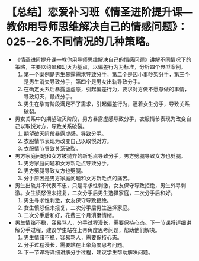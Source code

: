 # 【总结】恋爱补习班《情圣进阶提升课—教你用导师思维解决自己的情感问题》：025--26.不同情况的几种策略。

-   《情圣进阶提升课—教你用导师思维解决自己的情感问题》讲解不同情况下的策略，主要以约晕和幻灭为基点，以偏差行为为标准，分析四个典型案例。
    1.  第一个案例是男生暴露需求导致分手，第二个是因小事吵架分手，第三个是男生消失导致分手，第四个是男女出轨导致分手。
    2.  在确定关系后暴露虚虚感，引起偏差行为，要求对方做不愿意做的事情，导致幻灭，最终分手。
    3.  男生在孕育阶段满足不了需求，引起偏差行为，逼着女生分手，导致关系破裂。
-   男女关系中的期望破灭阶段，男方暴露虚感导致分手，衣服情节表现为改变自己以取悦对方，导致关系破裂。
    1.  期望破灭阶段暴露虚感，导致分手。
    2.  衣服情节表现为改变自己以取悦对方。
    3.  衣服情节导致关系破裂。
-   男方家庭问题和女方被抛弃的新毛点导致分手，男方劈腿导致女方也劈腿。
    1.  男方家庭问题和女方新毛点导致分手。
    2.  男方劈腿导致女方也劈腿。
    3.  分手原因是男方家庭问题和女方新毛点的痛苦。
-   男生出轨并不代表不忠，只是寻求性刺激，女友保守导致拒绝，男生外寻刺激。女生愤怒但未报复，二次分手后男生选择家庭，二次分手后和好。
    1.  男生寻求性刺激，女友保守导致拒绝。
    2.  女生愤怒但未报复，二次分手后男生选择家庭。
    3.  二次分手后和好，花费三个月消磨情绪。
-   男生情绪不稳，容易骂人，分手过程漫长，需要保持心态。下一节课将详细讲解分手过程，建议学生站在上帝角度思考问题，帮助他们解决。
    1.  男生情绪不稳，容易骂人，需要保持心态。
    2.  分手过程漫长，需要站在上帝角度思考问题。
    3.  下一节课将详细讲解分手过程，建议学生帮助解决问题。